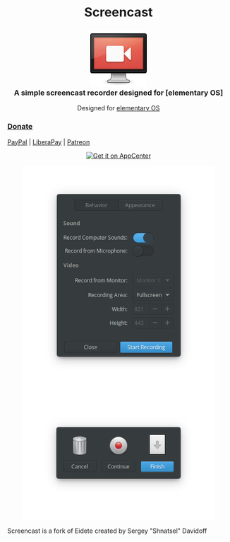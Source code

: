 <div>
  <h1 align="center">Screencast</h1>
  <h3 align="center"><img src="data/icons/64/com.github.artemanufrij.screencast.svg"/><br>A simple screencast recorder designed for [elementary OS]</h3>
  <p align="center">Designed for <a href="https://elementary.io">elementary OS</p>
</div>

### Donate
<a href="https://www.paypal.me/ArtemAnufrij">PayPal</a> | <a href="https://liberapay.com/Artem/donate">LiberaPay</a> | <a href="https://www.patreon.com/ArtemAnufrij">Patreon</a>

<p align="center">
  <a href="https://appcenter.elementary.io/com.github.artemanufrij.screencast">
    <img src="https://appcenter.elementary.io/badge.svg" alt="Get it on AppCenter">
  </a>
</p>
<p align="center">
  <img src="screenshots/Screenshot.png"/><br/>
  <img src="screenshots/Screenshot_Recording.png"/>
</p>
<p>Screencast is a fork of Eidete created by Sergey "Shnatsel" Davidoff</p>
